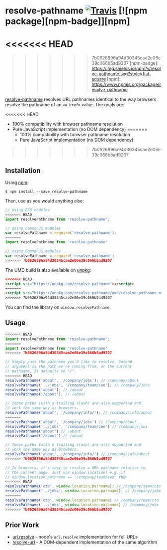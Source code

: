 # resolve-pathname [![Travis][build-badge]][build] [![npm package][npm-badge]][npm]

[build-badge]: https://img.shields.io/travis/mjackson/resolve-pathname/master.svg?style=flat-square
[build]: https://travis-ci.org/mjackson/resolve-pathname
<<<<<<< HEAD
=======

>>>>>>> 7b0626896a94d30345cae2e06e39c066b5ad9207
[npm-badge]: https://img.shields.io/npm/v/resolve-pathname.svg?style=flat-square
[npm]: https://www.npmjs.org/package/resolve-pathname

[resolve-pathname](https://www.npmjs.com/package/resolve-pathname) resolves URL pathnames identical to the way browsers resolve the pathname of an `<a href>` value. The goals are:

<<<<<<< HEAD
- 100% compatibility with browser pathname resolution
- Pure JavaScript implementation (no DOM dependency)
=======
  - 100% compatibility with browser pathname resolution
  - Pure JavaScript implementation (no DOM dependency)
>>>>>>> 7b0626896a94d30345cae2e06e39c066b5ad9207

## Installation

Using [npm](https://www.npmjs.com/):

    $ npm install --save resolve-pathname

Then, use as you would anything else:

```js
// using ES6 modules
<<<<<<< HEAD
import resolvePathname from 'resolve-pathname';

// using CommonJS modules
var resolvePathname = require('resolve-pathname');
=======
import resolvePathname from 'resolve-pathname'

// using CommonJS modules
var resolvePathname = require('resolve-pathname')
>>>>>>> 7b0626896a94d30345cae2e06e39c066b5ad9207
```

The UMD build is also available on [unpkg](https://unpkg.com):

```html
<<<<<<< HEAD
<script src="https://unpkg.com/resolve-pathname"></script>
=======
<script src="https://unpkg.com/resolve-pathname/umd/resolve-pathname.min.js"></script>
>>>>>>> 7b0626896a94d30345cae2e06e39c066b5ad9207
```

You can find the library on `window.resolvePathname`.

## Usage

```js
<<<<<<< HEAD
import resolvePathname from 'resolve-pathname';
=======
import resolvePathname from 'resolve-pathname'
>>>>>>> 7b0626896a94d30345cae2e06e39c066b5ad9207

// Simply pass the pathname you'd like to resolve. Second
// argument is the path we're coming from, or the current
// pathname. It defaults to "/".
<<<<<<< HEAD
resolvePathname('about', '/company/jobs'); // /company/about
resolvePathname('../jobs', '/company/team/ceo'); // /company/jobs
resolvePathname('about'); // /about
resolvePathname('/about'); // /about

// Index paths (with a trailing slash) are also supported and
// work the same way as browsers.
resolvePathname('about', '/company/info/'); // /company/info/about
=======
resolvePathname('about', '/company/jobs') // /company/about
resolvePathname('../jobs', '/company/team/ceo') // /company/jobs
resolvePathname('about') // /about
resolvePathname('/about') // /about

// Index paths (with a trailing slash) are also supported and
// work the same way as browsers.
resolvePathname('about', '/company/info/') // /company/info/about
>>>>>>> 7b0626896a94d30345cae2e06e39c066b5ad9207

// In browsers, it's easy to resolve a URL pathname relative to
// the current page. Just use window.location! e.g. if
// window.location.pathname == '/company/team/ceo' then
<<<<<<< HEAD
resolvePathname('cto', window.location.pathname); // /company/team/cto
resolvePathname('../jobs', window.location.pathname); // /company/jobs
=======
resolvePathname('cto', window.location.pathname) // /company/team/cto
resolvePathname('../jobs', window.location.pathname) // /company/jobs
>>>>>>> 7b0626896a94d30345cae2e06e39c066b5ad9207
```

## Prior Work

- [url.resolve](https://nodejs.org/api/url.html#url_url_resolve_from_to) - node's `url.resolve` implementation for full URLs
- [resolve-url](https://www.npmjs.com/package/resolve-url) - A DOM-dependent implementation of the same algorithm
